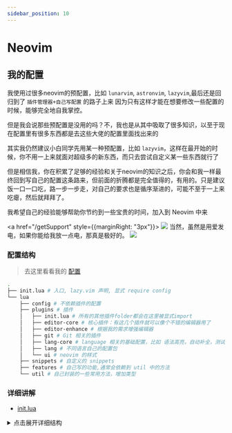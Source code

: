 ```yaml
---
sidebar_position: 10
---
```


# Neovim

## 我的配置

我使用过很多neovim的预配置，比如 `lunarvim`, `astronvim`, `lazyvim`,最后还是回归到了 `插件管理器+自己写配置` 的路子上来
因为只有这样才能在想要修改一些配置的时候，能够完全地自我掌控。

但是我会说那些预配置是没用的吗？不，我也是从其中吸取了很多知识，以至于现在配置里有很多东西都是去这些大佬的配置里面找出来的

其实我仍然建议小白同学先用某一种预配置，比如 `lazyvim`，这样在最开始的时候，你不用一上来就面对超级多的新东西，而只去尝试自定义某一些东西就行了

但是相信我，你在积累了足够的经验和关于neovim的知识之后，你会和我一样最终回到写自己的配置这条路来，但前面的折腾都是完全值得的，有用的。只是建议饭一口一口吃，路一步一步走，对自己的要求也是循序渐进的，可能不至于一上来吃瘪，然后就拜拜了。

我希望自己的经验能够帮助你节约到一些宝贵的时间，加入到 Neovim 中来

<a href="/getSupport" style={{marginRight: "3px"}}>
<img src="https://img.shields.io/badge/sponsor-30363D?style=for-the-badge&logo=GitHub-Sponsors&logoColor=#white" />
<span>   当然，虽然是用爱发电，如果你能给我放一点电，那真是极好的。 </span>
<img src="https://img.shields.io/badge/sponsor-30363D?style=for-the-badge&logo=GitHub-Sponsors&logoColor=#white" />
</a>

### 配置结构
> 去这里看看我的 [配置](https://github.com/LintaoAmons/CoolStuffes/tree/main/lazyvim/.config/nvim)

```sh
.
├── init.lua # 入口, lazy.vim 声明, 显式 require config
└── lua
    ├── config # 不依赖插件的配置
    ├── plugins # 插件
    │   ├── init.lua # 所有的其他插件folder都会在这里被显式import
    │   ├── editor-core # 核心插件：有这几个插件就可以像个不错的编辑器用了
    │   ├── editor-enhance # 根据我的需求增强编辑器
    │   ├── git # Git 相关的插件
    │   ├── lang-core # language 相关的基础配置，比如 语法高亮，自动补全，测试，debug
    │   ├── lang # 不同语言自己的配置包
    │   └── ui # neovim 的样式
    ├── snippets # 自定义的 snippets
    ├── features # 自己写的功能,通常会依赖到 util 中的方法
    └── util # 自己封装的一些常用方法，增加类型
```

### 详细讲解

- [init.lua](./plugin-manager.md)

<details>
<summary>点击展开详细结构</summary>
```sh
.
├── READMD.md
├── init.lua
├── lazy-lock.json
└── lua
    ├── config
    │   ├── autocmds.lua
    │   ├── keymaps.lua
    │   └── options.lua
    ├── features
    │   └── terminal-and-run.lua
    ├── plugins
    │   ├── dev
    │   │   └── lazydev.lua
    │   ├── editor-core
    │   │   ├── auto-close.lua
    │   │   ├── commands.lua
    │   │   ├── neo-tree.lua
    │   │   ├── telescope.lua
    │   │   └── window-tab-management.lua
    │   ├── editor-enhance
    │   │   ├── aerial.lua
    │   │   ├── bookmarks.lua
    │   │   ├── comment.lua
    │   │   ├── context-menu.lua
    │   │   ├── copy.lua
    │   │   ├── duplicate.lua
    │   │   ├── encode-decode.lua
    │   │   ├── flash.lua
    │   │   ├── fold.lua
    │   │   ├── fzf-lua.lua
    │   │   ├── multi-cursor.lua
    │   │   ├── project.lua
    │   │   ├── scratch.lua
    │   │   ├── smart-open.lua
    │   │   ├── spectrum.lua
    │   │   ├── surround.lua
    │   │   ├── terminal-and-run.lua
    │   │   ├── text-objects.lua
    │   │   ├── triptych.lua
    │   │   └── which-key.lua
    │   ├── git
    │   │   ├── diffview.lua
    │   │   └── gitsign.lua
    │   ├── init.lua
    │   ├── lang
    │   │   ├── example.lua
    │   │   ├── http.lua
    │   │   ├── json.lua
    │   │   ├── lua.lua
    │   │   ├── markdown.lua
    │   │   ├── prisma.lua
    │   │   ├── terraform.lua
    │   │   └── tsjs.lua
    │   ├── lang-core
    │   │   ├── cmp.lua
    │   │   ├── debug.lua
    │   │   ├── formatting.lua
    │   │   ├── lint.lua
    │   │   ├── lsp.lua
    │   │   ├── snippet.lua
    │   │   ├── test.lua
    │   │   ├── treesitter.lua
    │   │   └── trouble.lua
    │   └── ui
    │       ├── bufferline.lua
    │       ├── cursor-word.lua
    │       ├── dropbar.lua
    │       ├── edge.lua
    │       ├── lualine.lua
    │       ├── noice.lua
    │       ├── notify.lua
    │       ├── nui-components.lua
    │       ├── satellite.lua
    │       └── themes.lua
    ├── snippets
    └── util
        ├── base
        │   ├── fs.lua
        │   ├── git.lua
        │   ├── strings.lua
        │   ├── sys.lua
        │   └── table.lua
        ├── editor.lua
        ├── init.lua
        ├── lang.lua
        └── log.lua
```

</details>
